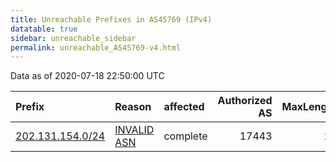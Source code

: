 ```yaml
---
title: Unreachable Prefixes in AS45769 (IPv4)
datatable: true
sidebar: unreachable_sidebar
permalink: unreachable_AS45769-v4.html
---
```


Data as of 2020-07-18 22:50:00 UTC


<div class="datatable-begin"></div>

| Prefix                                                     | Reason                                                                                                  | affected   |   Authorized AS |   MaxLength | Anchor                                       |   unreachable /24s |
|:-----------------------------------------------------------|:--------------------------------------------------------------------------------------------------------|:-----------|----------------:|------------:|:---------------------------------------------|-------------------:|
| [202.131.154.0/24](https://stat.ripe.net/202.131.154.0/24) | [INVALID ASN](https://rpki-validator.ripe.net/announcement-preview?asn=AS45769&prefix=202.131.154.0/24) | complete   |           17443 |          24 | [APNIC](unreachable_APNIC_RPKI_Root-v4.html) |                  1 |

<div class="datatable-end"></div>